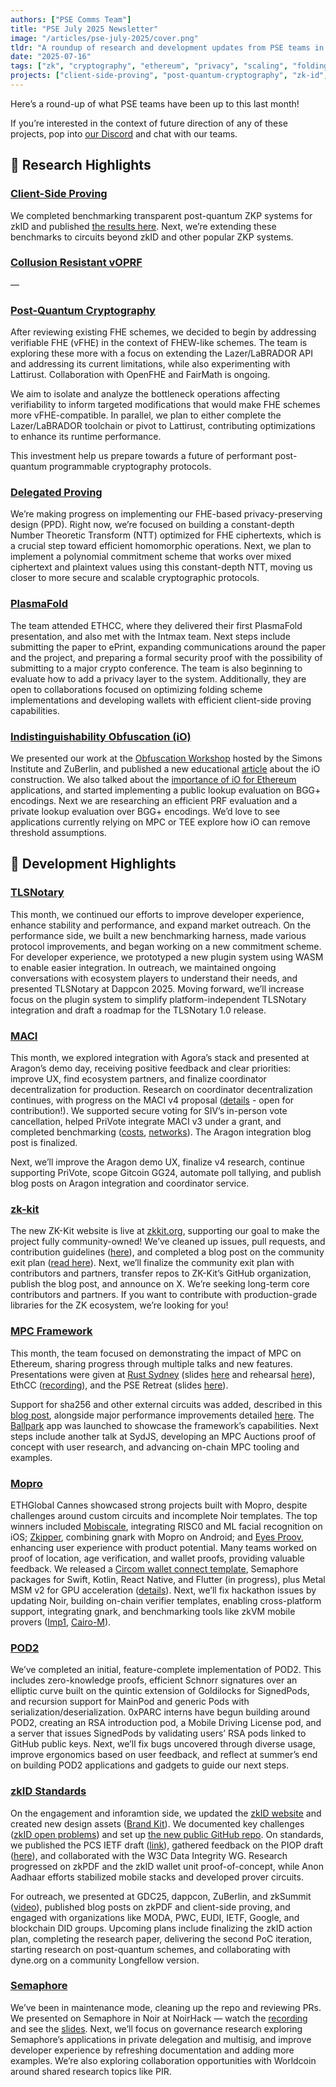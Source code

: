 ```yaml
---
authors: ["PSE Comms Team"]
title: "PSE July 2025 Newsletter"
image: "/articles/pse-july-2025/cover.png"
tldr: "A roundup of research and development updates from PSE teams in July 2025, covering client-side proving, post-quantum cryptography, zkID, TLSNotary, MPC, MACI, and more."
date: "2025-07-16"
tags: ["zk", "cryptography", "ethereum", "privacy", "scaling", "folding","voprf"]
projects: ["client-side-proving", "post-quantum-cryptography", "zk-id", "tlsn", "mopro", "maci", "mpc-framework", "semaphore", "zk-kit", "pod2", "voprf", "private-proof-delegation", "plasma-fold", "machina-io"]
---
```


Here’s a round-up of what PSE teams have been up to this last month!

If you’re interested in the context of future direction of any of these projects, pop into [our Discord](https://pse.dev/discord) and chat with our teams. 

## 🧪 Research Highlights

### [Client-Side Proving](https://pse.dev/en/projects/client-side-proving)

We completed benchmarking transparent post-quantum ZKP systems for zkID and published [the results here](https://www.notion.so/July-Newsletter-22ad57e8dd7e80f2a113ef0b51d0e63e?pvs=21). Next, we’re extending these benchmarks to circuits beyond zkID and other popular ZKP systems.

### [Collusion Resistant vOPRF](https://pse.dev/en/projects/voprf)

—

### [Post-Quantum Cryptography](https://pse.dev/en/projects/post-quantum-cryptography)

After reviewing existing FHE schemes, we decided to begin by addressing verifiable FHE (vFHE) in the context of FHEW-like schemes. The team is exploring these more with a focus on extending the Lazer/LaBRADOR API and addressing its current limitations, while also experimenting with Lattirust. Collaboration with OpenFHE and FairMath is ongoing.

We aim to isolate and analyze the bottleneck operations affecting verifiability to inform targeted modifications that would make FHE schemes more vFHE-compatible. In parallel, we plan to either complete the Lazer/LaBRADOR toolchain or pivot to Lattirust, contributing optimizations to enhance its runtime performance.

This investment help us prepare towards a future of performant post-quantum programmable cryptography protocols.

### [Delegated Proving](https://pse.dev/en/projects/private-proof-delegation)

We’re making progress on implementing our FHE-based privacy-preserving design (PPD). Right now, we’re focused on building a constant-depth Number Theoretic Transform (NTT) optimized for FHE ciphertexts, which is a crucial step toward efficient homomorphic operations. Next, we plan to implement a polynomial commitment scheme that works over mixed ciphertext and plaintext values using this constant-depth NTT, moving us closer to more secure and scalable cryptographic protocols.

### [PlasmaFold](https://pse.dev/projects/plasma-fold)

The team attended ETHCC, where they delivered their first PlasmaFold presentation, and also met with the Intmax team. Next steps include submitting the paper to ePrint, expanding communications around the paper and the project, and preparing a formal security proof with the possibility of submitting to a major crypto conference. The team is also beginning to evaluate how to add a privacy layer to the system. Additionally, they are open to collaborations focused on optimizing folding scheme implementations and developing wallets with efficient client-side proving capabilities.

### [Indistinguishability Obfuscation (iO)](https://pse.dev/en/projects/machina-io)

We presented our work at the [Obfuscation Workshop](https://simons.berkeley.edu/talks/sora-suegami-ethereum-foundation-machina-io-2025-06-24) hosted by the Simons Institute and ZuBerlin, and published a new educational [article](https://machina-io.com/posts/unboxing.html) about the iO construction. We also talked about the [importance of iO for Ethereum](https://x.com/backaes/status/1934888306564637003) applications, and started implementing a public lookup evaluation on BGG+ encodings. Next we are researching an efficient PRF evaluation and a private lookup evaluation over BGG+ encodings. We’d love to see applications currently relying on MPC or TEE explore how iO can remove threshold assumptions.

## 🔧 Development Highlights

### [TLSNotary](https://pse.dev/en/projects/tlsn)

This month, we continued our efforts to improve developer experience, enhance stability and performance, and expand market outreach. On the performance side, we built a new benchmarking harness, made various protocol improvements, and began working on a new commitment scheme. For developer experience, we prototyped a new plugin system using WASM to enable easier integration. In outreach, we maintained ongoing conversations with ecosystem players to understand their needs, and presented TLSNotary at Dappcon 2025. Moving forward, we’ll increase focus on the plugin system to simplify platform-independent TLSNotary integration and draft a roadmap for the TLSNotary 1.0 release.

### [MACI](https://pse.dev/en/projects/maci)

This month, we explored integration with Agora’s stack and presented at Aragon’s demo day, receiving positive feedback and clear priorities: improve UX, find ecosystem partners, and finalize coordinator decentralization for production. Research on coordinator decentralization continues, with progress on the MACI v4 proposal ([details](https://www.notion.so/218d57e8dd7e805aa5ddd1839045e238?pvs=21) - open for contribution!). We supported secure voting for SIV’s in-person vote cancellation, helped PriVote integrate MACI v3 under a grant, and completed benchmarking ([costs](https://maci.pse.dev/docs/supported-networks/costs), [networks](https://maci.pse.dev/docs/supported-networks/)). The Aragon integration blog post is finalized.

Next, we’ll improve the Aragon demo UX, finalize v4 research, continue supporting PriVote, scope Gitcoin GG24, automate poll tallying, and publish blog posts on Aragon integration and coordinator service.

### [zk-kit](https://pse.dev/en/projects/zk-kit)

The new ZK-Kit website is live at [zkkit.org](https://zkkit.org/), supporting our goal to make the project fully community-owned! We’ve cleaned up issues, pull requests, and contribution guidelines ([here](https://hackmd.io/@alizk/Skz3ugOT1l)), and completed a blog post on the community exit plan ([read here](https://hackmd.io/@alizk/SyWn4iYtkx)). Next, we’ll finalize the community exit plan with contributors and partners, transfer repos to ZK-Kit’s GitHub organization, publish the blog post, and announce on X. We’re seeking long-term core contributors and partners. If you want to contribute with production-grade libraries for the ZK ecosystem, we’re looking for you!

### [MPC Framework](https://pse.dev/en/projects/mpc-framework)

This month, the team focused on demonstrating the impact of MPC on Ethereum, sharing progress through multiple talks and new features. Presentations were given at [Rust Sydney](https://www.meetup.com/rust-sydney/) (slides [here](https://docs.google.com/presentation/d/1s8aFxecuk1fNDeN2_jIUFY5gpIPACIJto7G1BtTiL8o/edit?slide=id.p#slide=id.p) and rehearsal [here](https://drive.google.com/file/d/14p8ZGNeNbdgTZRMvw2w6al2i00VHNe4b/view?usp=sharing)), EthCC ([recording](https://www.youtube.com/live/uWdUgADLM7Q?t=9s)), and the PSE Retreat (slides [here](https://docs.google.com/presentation/d/1We1hpJMDthP-p6CZuvJD91TN0K-Kr1slm1Jc8HjHC6M/edit?usp=sharing)).

Support for sha256 and other external circuits was added, described in this [blog post](https://mpc.pse.dev/blog/sha256), alongside major performance improvements detailed [here](https://mpc.pse.dev/blog/performance-improvements). The [Ballpark](https://mpc.pse.dev/apps/ballpark) app was launched to showcase the framework’s capabilities. Next steps include another talk at SydJS, developing an MPC Auctions proof of concept with user research, and advancing on-chain MPC tooling and examples.

### [Mopro](https://pse.dev/en/projects/mopro)

ETHGlobal Cannes showcased strong projects built with Mopro, despite challenges around custom circuits and incomplete Noir templates. The top winners included [Mobiscale](https://ethglobal.com/showcase/mobiscale-n9vj6), integrating RISC0 and ML facial recognition on iOS; [Zkipper](https://ethglobal.com/showcase/zkipper-czc3z), combining gnark with Mopro on Android; and [Eyes Proov](https://ethglobal.com/showcase/eyes-proov-at10u), enhancing user experience with product potential. Many teams worked on proof of location, age verification, and wallet proofs, providing valuable feedback. We released a [Circom wallet connect template](https://github.com/moven0831/mopro-wallet-connet-circom), Semaphore packages for Swift, Kotlin, React Native, and Flutter (in progress), plus Metal MSM v2 for GPU acceleration ([details](https://github.com/zkmopro/gpu-acceleration/pull/92)). Next, we’ll fix hackathon issues by updating Noir, building on-chain verifier templates, enabling cross-platform support, integrating gnark, and benchmarking tools like zkVM mobile provers ([Imp1](https://github.com/ingonyama-zk/imp1), [Cairo-M](https://github.com/kkrt-labs/cairo-m)).

### [POD2](https://pse.dev/projects/pod2)

We’ve completed an initial, feature-complete implementation of POD2. This includes zero-knowledge proofs, efficient Schnorr signatures over an elliptic curve built on the quintic extension of Goldilocks for SignedPods, and recursion support for MainPod and generic Pods with serialization/deserialization. 0xPARC interns have begun building around POD2, creating an RSA introduction pod, a Mobile Driving License pod, and a server that issues SignedPods by validating users’ RSA pods linked to GitHub public keys. Next, we’ll fix bugs uncovered through diverse usage, improve ergonomics based on user feedback, and reflect at summer’s end on building POD2 applications and gadgets to guide our next steps.

### [zkID Standards](https://pse.dev/projects/zk-id)

On the engagement and inforamtion side, we updated the [zkID website](https://www.notion.so/July-Newsletter-22ad57e8dd7e80f2a113ef0b51d0e63e?pvs=21) and created new design assets ([Brand Kit](https://www.notion.so/Brand-Kit-1fcd57e8dd7e80ce962ecd0533966e35?pvs=21)). We documented key challenges ([zkID open problems](https://www.notion.so/zkID-open-problems-1f3d57e8dd7e80668e81e4588cb0964c?pvs=21)) and set up [the new public GitHub repo](https://github.com/privacy-scaling-explorations/zkID). On standards, we published the PCS IETF draft ([link](https://datatracker.ietf.org/doc/draft-zkproof-polycommit/)), gathered feedback on the PIOP draft ([here](https://hackmd.io/@janabel/SyAv8S9lgx)), and collaborated with the W3C Data Integrity WG. Research progressed on zkPDF and the zkID wallet unit proof-of-concept, while Anon Aadhaar efforts stabilized mobile stacks and developed prover circuits.

For outreach, we presented at GDC25, dappcon, ZuBerlin, and zkSummit ([video](https://www.youtube.com/watch?v=LyvqyeSAvL0)), published blog posts on zkPDF and client-side proving, and engaged with organizations like MODA, PWC, EUDI, IETF, Google, and blockchain DID groups. Upcoming plans include finalizing the zkID action plan, completing the research paper, delivering the second PoC iteration, starting research on post-quantum schemes, and collaborating with dyne.org on a community Longfellow version.

### [Semaphore](https://pse.dev/en/projects/semaphore)

We’ve been in maintenance mode, cleaning up the repo and reviewing PRs. We presented on Semaphore in Noir at NoirHack — watch the [recording](https://youtu.be/vfL7z74jGyU) and see the [slides](https://www.canva.com/design/DAGqgbmhIMw/iJz2c3NCMUko7iA6GfMxKw/edit?utm_content=DAGqgbmhIMw&utm_campaign=designshare&utm_medium=link2&utm_source=sharebutton). Next, we’ll focus on governance research exploring Semaphore’s applications in private delegation and multisig, and improve developer experience by refreshing documentation and adding more examples. We’re also exploring collaboration opportunities with Worldcoin around shared research topics like PIR.